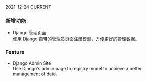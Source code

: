2021-12-24
CURRENT
### 新增功能

- Django 管理页面   
使用 Django 自带的管理员页面注册模型，方便更好的管理数据。

### Feature

- Django Admin Site   
Use Django's admin page to registry model to achieve a better management of data.
